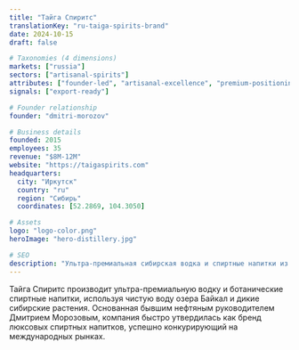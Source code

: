 ```yaml
---
title: "Тайга Спиритс"
translationKey: "ru-taiga-spirits-brand"
date: 2024-10-15
draft: false

# Taxonomies (4 dimensions)
markets: ["russia"]
sectors: ["artisanal-spirits"]
attributes: ["founder-led", "artisanal-excellence", "premium-positioning", "innovation-leader"]
signals: ["export-ready"]

# Founder relationship
founder: "dmitri-morozov"

# Business details
founded: 2015
employees: 35
revenue: "$8M-12M"
website: "https://taigaspirits.com"
headquarters:
  city: "Иркутск"
  country: "ru"
  region: "Сибирь"
  coordinates: [52.2869, 104.3050]

# Assets
logo: "logo-color.png"
heroImage: "hero-distillery.jpg"

# SEO
description: "Ультра-премиальная сибирская водка и спиртные напитки из чистой воды Байкала и сибирских растений"
---
```


Тайга Спиритс производит ультра-премиальную водку и ботанические спиртные напитки, используя чистую воду озера Байкал и дикие сибирские растения. Основанная бывшим нефтяным руководителем Дмитрием Морозовым, компания быстро утвердилась как бренд люксовых спиртных напитков, успешно конкурирующий на международных рынках.
